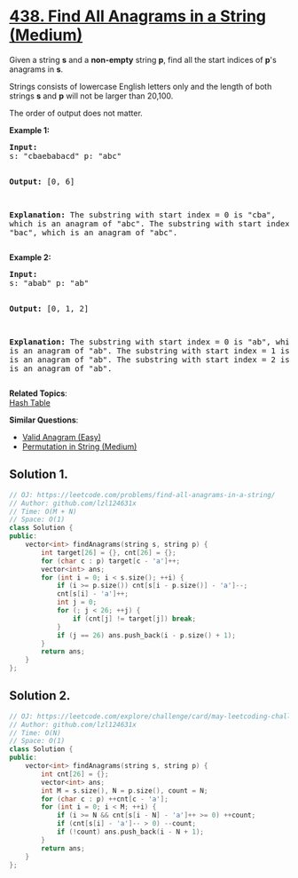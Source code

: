 # [438. Find All Anagrams in a String (Medium)](https://leetcode.com/problems/find-all-anagrams-in-a-string/)

<p>Given a string <b>s</b> and a <b>non-empty</b> string <b>p</b>, find all the start indices of <b>p</b>'s anagrams in <b>s</b>.</p>

<p>Strings consists of lowercase English letters only and the length of both strings <b>s</b> and <b>p</b> will not be larger than 20,100.</p>

<p>The order of output does not matter.</p>

<p><b>Example 1:</b>
</p><pre><b>Input:</b>
s: "cbaebabacd" p: "abc"

<b>Output:</b>
[0, 6]

<b>Explanation:</b>
The substring with start index = 0 is "cba", which is an anagram of "abc".
The substring with start index = 6 is "bac", which is an anagram of "abc".
</pre>
<p></p>

<p><b>Example 2:</b>
</p><pre><b>Input:</b>
s: "abab" p: "ab"

<b>Output:</b>
[0, 1, 2]

<b>Explanation:</b>
The substring with start index = 0 is "ab", which is an anagram of "ab".
The substring with start index = 1 is "ba", which is an anagram of "ab".
The substring with start index = 2 is "ab", which is an anagram of "ab".
</pre>
<p></p>

**Related Topics**:  
[Hash Table](https://leetcode.com/tag/hash-table/)

**Similar Questions**:
* [Valid Anagram (Easy)](https://leetcode.com/problems/valid-anagram/)
* [Permutation in String (Medium)](https://leetcode.com/problems/permutation-in-string/)

## Solution 1.

```cpp
// OJ: https://leetcode.com/problems/find-all-anagrams-in-a-string/
// Author: github.com/lzl124631x
// Time: O(M + N)
// Space: O(1)
class Solution {
public:
    vector<int> findAnagrams(string s, string p) {
        int target[26] = {}, cnt[26] = {};
        for (char c : p) target[c - 'a']++;
        vector<int> ans;
        for (int i = 0; i < s.size(); ++i) {
            if (i >= p.size()) cnt[s[i - p.size()] - 'a']--;
            cnt[s[i] - 'a']++;
            int j = 0;
            for (; j < 26; ++j) {
                if (cnt[j] != target[j]) break;
            }
            if (j == 26) ans.push_back(i - p.size() + 1);
        }
        return ans;
    }
};
```

## Solution 2.

```cpp
// OJ: https://leetcode.com/explore/challenge/card/may-leetcoding-challenge/536/week-3-may-15th-may-21st/3332/
// Author: github.com/lzl124631x
// Time: O(N)
// Space: O(1)
class Solution {
public:
    vector<int> findAnagrams(string s, string p) {
        int cnt[26] = {};
        vector<int> ans;
        int M = s.size(), N = p.size(), count = N;
        for (char c : p) ++cnt[c - 'a'];
        for (int i = 0; i < M; ++i) {
            if (i >= N && cnt[s[i - N] - 'a']++ >= 0) ++count;
            if (cnt[s[i] - 'a']-- > 0) --count;
            if (!count) ans.push_back(i - N + 1);
        }
        return ans;
    }
};
```